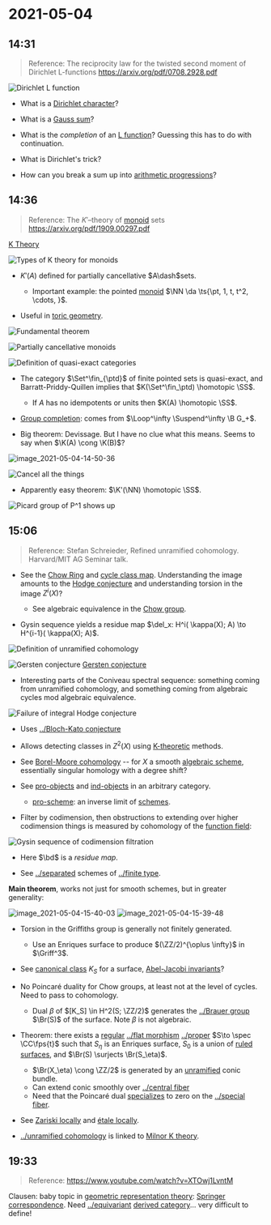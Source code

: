 # 2021-05-04

## 14:31

> Reference: The reciprocity law for the twisted second moment of
Dirichlet L-functions <https://arxiv.org/pdf/0708.2928.pdf>

![Dirichlet L function](figures/image_2021-05-04-14-31-20.png)

- What is a [Dirichlet character](Dirichlet%20character)?
- What is a [Gauss sum](Gauss%20sum)?
- What is the *completion* of an [L function](L%20function)?
  	Guessing this has to do with continuation.

- What is Dirichlet's trick?

- How can you break a sum up into [arithmetic progressions](arithmetic%20progressions)?

## 14:36

> Reference: The $K'$–theory of [monoid](monoid) sets <https://arxiv.org/pdf/1909.00297.pdf>

[K Theory](../K-Theory.md)

![Types of K theory for monoids](figures/image_2021-05-04-14-37-49.png)

- $K'(A)$ defined for partially cancellative $A\dash$sets.
  - Important example: the pointed [monoid](monoid) $\NN \da \ts{\pt, 1, t, t^2, \cdots, }$.

- Useful in [toric geometry](toric%20geometry).

![Fundamental theorem](figures/image_2021-05-04-14-39-27.png)

![Partially cancellative monoids](figures/image_2021-05-04-14-42-55.png)

![Definition of quasi-exact categories](figures/image_2021-05-04-14-43-58.png)

- The category $\Set^\fin_{\ptd}$ of finite pointed sets is quasi-exact, and Barratt-Priddy-Quillen implies that $K(\Set^\fin_\ptd) \homotopic \SS$.
  - If $A$ has no idempotents or units then $K(A) \homotopic \SS$.

- [Group completion](Group%20completion): comes from $\Loop^\infty \Suspend^\infty \B G_+$.

- Big theorem: Devissage.
  But I have no clue what this means.
  Seems to say when $\K(A) \cong \K(B)$?

![image_2021-05-04-14-50-36](figures/image_2021-05-04-14-50-36.png)

![Cancel all the things](figures/image_2021-05-04-14-52-14.png)

- Apparently easy theorem: $\K'(\NN) \homotopic \SS$.

![Picard group of P^1 shows up](figures/image_2021-05-04-14-54-10.png)

## 15:06

> Reference:  Stefan Schreieder, Refined unramified cohomology. Harvard/MIT AG Seminar talk.

- See the [Chow Ring](../Chow%20ring.md) and [cycle class map](cycle%20class%20map).
  Understanding the image amounts to the [Hodge conjecture](Hodge%20conjecture) and understanding torsion in the image $Z^i(X)$?

  - See algebraic equivalence in the [Chow group](Chow%20group).

- Gysin sequence yields a residue map $\del_x: H^i( \kappa(X); A) \to H^{i-1}( \kappa(X); A)$.

![Definition of unramified cohomology](figures/image_2021-05-04-15-13-05.png)

![Gersten conjecture](figures/image_2021-05-04-15-16-05.png)
[Gersten conjecture](Gersten%20conjecture)

- Interesting parts of the Coniveau spectral sequence: something coming from unramified cohomology, and something coming from algebraic cycles mod algebraic equivalence.

![Failure of integral Hodge conjecture](figures/image_2021-05-04-15-17-53.png)

  - Uses [../Bloch-Kato conjecture](../Bloch-Kato%20conjecture.md)
  - Allows detecting classes in $Z^2(X)$ using [K-theoretic](../K-Theory.md) methods.

- See [Borel-Moore cohomology](Borel-Moore%20cohomology) -- for $X$ a smooth [algebraic scheme](algebraic%20scheme), essentially singular homology with a degree shift?

- See [pro-objects](pro-objects) and [ind-objects](ind-objects) in an arbitrary category.
  - [pro-scheme](pro-scheme): an inverse limit of [schemes](../scheme.md).

- Filter by codimension, then obstructions to extending over higher codimension things is measured by cohomology of the [function field](../Function%20field.md):

![Gysin sequence of codimension filtration](figures/image_2021-05-04-15-27-07.png)

  - Here $\bd$ is a *residue map*.

  - See [../separated](../separated.md) schemes of [../finite type](../finite%20type.md).


**Main theorem**,
works not just for smooth schemes, but in greater generality:

![image_2021-05-04-15-40-03](figures/image_2021-05-04-15-40-03.png)
![image_2021-05-04-15-39-48](figures/image_2021-05-04-15-39-48.png)

- Torsion in the Griffiths group is generally not finitely generated.
  - Use an Enriques surface to produce $(\ZZ/2)^{\oplus \infty}$ in $\Griff^3$.

- See [canonical class](canonical%20class) $K_S$ for a surface, [Abel-Jacobi invariants](Abel-Jacobi%20invariants)?

- No Poincaré duality for Chow groups, at least not at the level of cycles.
  Need to pass to cohomology.

  - Dual $\beta$ of $[K_S] \in H^2(S; \ZZ/2)$ generates the [../Brauer group](../Brauer%20group.md) $\Br(S)$ of the surface.
  Note $\beta$ is not algebraic.

- Theorem: there exists a [regular](regular) [../flat morphism](../flat%20morphism.md) [../proper](../proper.md) $S\to \spec \CC\fps{t}$ such that $S_\eta$ is an Enriques surface, $S_0$ is a union of [ruled surfaces](ruled%20surfaces), and $\Br(S) \surjects \Br(S_\eta)$.
  - $\Br(X_\eta) \cong \ZZ/2$ is generated by an [unramified](unramified) conic bundle. 
  - Can extend conic smoothly over [../central fiber](../central%20fiber.md)
  - Need that the Poincaré dual [specializes](specializes) to zero on the [../special fiber](../special%20fiber.md).

- See [Zariski locally](Zariski%20locally) and [étale locally](étale%20locally).

- [../unramified cohomology](../unramified%20cohomology.md) is linked to [Milnor K theory](Milnor%20K%20theory).

## 19:33

> Reference: <https://www.youtube.com/watch?v=XTOwj1LvntM>

Clausen: baby topic in [geometric representation theory](geometric%20representation%20theory): [Springer correspondence](Springer%20correspondence).
Need [../equivariant](../equivariant.md) [derived category](../derived%20category.md)... very difficult to define!
